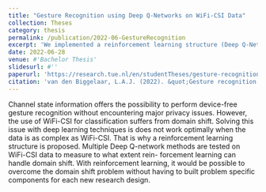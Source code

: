 ```yaml
---
title: "Gesture Recognition using Deep Q-Networks on WiFi-CSI Data"
collection: Theses
category: thesis
permalink: /publication/2022-06-GestureRecognition
excerpt: 'We implemented a reinforcement learning structure (Deep Q-Networks) to classify gestures from WiFi-CSI signals while overcoming the domain shift caused by the data.'
date: 2022-06-28
venue: #'Bachelor Thesis'
slidesurl: #'' 
paperurl: 'https://research.tue.nl/en/studentTheses/gesture-recognition-using-deep-q-networks-on-wifi-csi-data'
citation: 'van den Biggelaar, L.A.J. (2022). &quot;Gesture recognition using Deep Q-Networks on WiFi-CSI data&quot; <i>Bachelor Thesis</i>.'
---
```



Channel state information offers the possibility to perform device-free gesture recognition without encountering major privacy issues. However, the use of WiFi-CSI for classification suffers from domain shift. Solving this issue with deep learning techniques is does not work optimally when the data is as complex as WiFi-CSI. That is why a reinforcement learning structure is proposed. Multiple Deep Q-network methods are tested on WiFi-CSI data to measure to what extent rein- forcement learning can handle domain shift. With reinforcement learning, it would be possible to overcome the domain shift problem without having to built problem specific components for each new research design.
